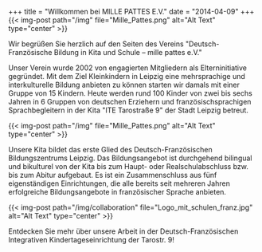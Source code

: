 +++
title = "Willkommen bei MILLE PATTES E.V."
date = "2014-04-09"
+++
{{< img-post path="/img" file="Mille_Pattes.png" alt="Alt Text" type="center" >}}



Wir begrüßen Sie herzlich auf den Seiten des Vereins "Deutsch-Französische Bildung in Kita und Schule – mille pattes e.V."

 

Unser Verein wurde 2002 von engagierten Mitgliedern als Elterninitiative gegründet.
Mit dem Ziel Kleinkindern in Leipzig eine mehrsprachige und interkulturelle Bildung anbieten zu können starten wir damals mit einer Gruppe von 15 Kindern.
Heute werden rund 100 Kinder von zwei bis sechs Jahren in 6 Gruppen von deutschen Erziehern und französischsprachigen Sprachbegleitern 
in der Kita "ITE Tarostraße 9" der Stadt Leipzig betreut.

{{< img-post path="/img" file="Mille_Pattes.png" alt="Alt Text" type="center" >}}

Unsere Kita bildet das erste Glied des Deutsch-Französischen Bildungszentrums Leipzig. 
Das Bildungsangebot ist durchgehend bilingual und bikulturel von der Kita bis zum Haupt- oder Realschulabschluss bzw. bis zum Abitur aufgebaut.
Es ist ein Zusammenschluss aus fünf eigenständigen Einrichtungen, die alle bereits seit mehreren Jahren erfolgreiche 
Bildungsangebote in französischer Sprache anbieten.

{{< img-post path="/img/collaboration" file="Logo_mit_schulen_franz.jpg" alt="Alt Text" type="center" >}}
 

Entdecken Sie mehr über unsere Arbeit in der Deutsch-Französischen Integrativen Kindertageseinrichtung der Tarostr. 9!